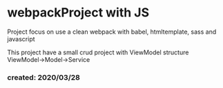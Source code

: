 # webpackProject with JS

Project focus on use a clean webpack with babel, htmltemplate, sass and javascript

This project have a small crud project with ViewModel structure ViewModel->Model->Service

### created: 2020/03/28
